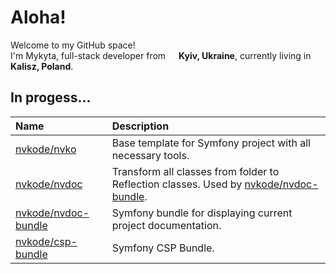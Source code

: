 <h1>Aloha!</h1>

<p>
    Welcome to my GitHub space! </br> 
    I'm Mykyta, full-stack developer from 
    <img src="https://upload.wikimedia.org/wikipedia/commons/thumb/4/49/Flag_of_Ukraine.svg/640px-Flag_of_Ukraine.svg.png" width="13"/> <b>Kyiv, Ukraine</b>, 
    currently living in 
    <img src="https://upload.wikimedia.org/wikipedia/commons/thumb/1/12/Flag_of_Poland.svg/640px-Flag_of_Poland.svg.png?20180824112544" width="13"/> <b>Kalisz, Poland</b>.
</p>

<h2>In progess...</h2>

<table>
    <thead>
        <th align="left">Name</th>
        <th align="left">Description</th>
    </thead>
    <tbody>
        <tr >
            <td><a href="https://github.com/nvkode/nvko">nvkode/nvko</a></td>
            <td>Base template for Symfony project with all necessary tools.</td>
        </tr>
        <tr>
            <td><a href="https://github.com/nvkode/nvdoc">nvkode/nvdoc</a></td>
            <td>Transform all classes from folder to Reflection classes. Used by <a href="https://github.com/nvkode/nvdoc-bundle">nvkode/nvdoc-bundle</a>.</td>
        </tr>
        <tr>
            <td><a href="https://github.com/nvkode/nvdoc-bundle">nvkode/nvdoc-bundle</a></td>
            <td>Symfony bundle for displaying current project documentation.</td>
        </tr>
        <tr>
            <td><a href="https://github.com/nvkode/csp-bundle">nvkode/csp-bundle</a></td>
            <td>Symfony CSP Bundle.</td>
        </tr>
    </tbody>
</table>

